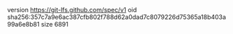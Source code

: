 version https://git-lfs.github.com/spec/v1
oid sha256:357c7a9e6ac387cfb802f788d62a0dad7c8079226d75365a18b403a99a6e8b81
size 6891
